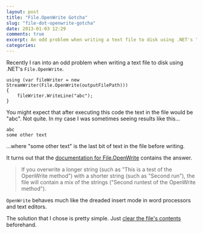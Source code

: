 ```yaml
---
layout: post
title: "File.OpenWrite Gotcha"
slug: "file-dot-openwrite-gotcha"
date: 2013-01-03 12:29
comments: true
excerpt: An odd problem when writing a text file to disk using .NET's "File.OpenWrite".
categories: 
---
```


Recently I ran into an odd problem when writing a text file to disk using .NET's `File.OpenWrite`.

	using (var fileWriter = new StreamWriter(File.OpenWrite(outputFilePath)))
	{
		fileWriter.WriteLine("abc");
	}

You might expect that after executing this code the text in the file would be "abc".  Not quite.  In my case I was sometimes seeing results like this...

	abc
	some other text

...where "some other text" is the last bit of text in the file before writing.

It turns out that the [documentation for File.OpenWrite](http://msdn.microsoft.com/en-us/library/system.io.file.openwrite.aspx "System.IO.File.OpenWrite") contains the answer.

> If you overwrite a longer string (such as "This is a test of the OpenWrite method") with a shorter string (such as "Second run"), the file will contain a mix of the strings ("Second runtest of the OpenWrite method").

`OpenWrite` behaves much like the dreaded insert mode in word processors and text editors.

The solution that I chose is pretty simple.  Just [clear the file's contents](http://stackoverflow.com/questions/2695444/clearing-content-of-text-file-using-c-sharp "Stack Overflow - Clearing content of text file using C#") beforehand.
